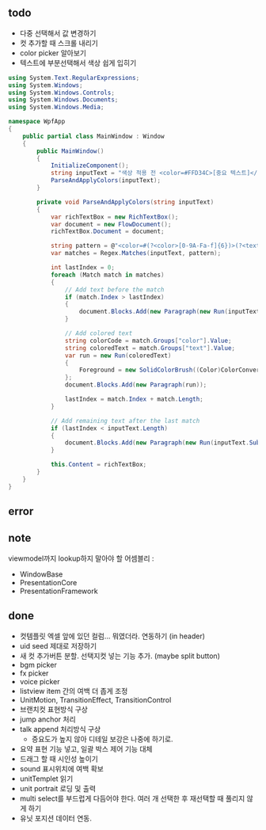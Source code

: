 ﻿## todo

- 다중 선택해서 값 변경하기
- 컷 추가할 때 스크롤 내리기
- color picker 알아보기
- 텍스트에 부분선택해서 색상 쉽게 입히기
```csharp
using System.Text.RegularExpressions;
using System.Windows;
using System.Windows.Controls;
using System.Windows.Documents;
using System.Windows.Media;

namespace WpfApp
{
    public partial class MainWindow : Window
    {
        public MainWindow()
        {
            InitializeComponent();
            string inputText = "색상 적용 전 <color=#FFD34C>[중요 텍스트]</color>색상 적용 후";
            ParseAndApplyColors(inputText);
        }

        private void ParseAndApplyColors(string inputText)
        {
            var richTextBox = new RichTextBox();
            var document = new FlowDocument();
            richTextBox.Document = document;

            string pattern = @"<color=#(?<color>[0-9A-Fa-f]{6})>(?<text>.*?)<\/color>";
            var matches = Regex.Matches(inputText, pattern);

            int lastIndex = 0;
            foreach (Match match in matches)
            {
                // Add text before the match
                if (match.Index > lastIndex)
                {
                    document.Blocks.Add(new Paragraph(new Run(inputText.Substring(lastIndex, match.Index - lastIndex))));
                }

                // Add colored text
                string colorCode = match.Groups["color"].Value;
                string coloredText = match.Groups["text"].Value;
                var run = new Run(coloredText)
                {
                    Foreground = new SolidColorBrush((Color)ColorConverter.ConvertFromString($"#{colorCode}"))
                };
                document.Blocks.Add(new Paragraph(run));

                lastIndex = match.Index + match.Length;
            }

            // Add remaining text after the last match
            if (lastIndex < inputText.Length)
            {
                document.Blocks.Add(new Paragraph(new Run(inputText.Substring(lastIndex))));
            }

            this.Content = richTextBox;
        }
    }
}
```

## error

## note

viewmodel까지 lookup하지 말아야 할 어셈블리 : 

* WindowBase 
* PresentationCore 
* PresentationFramework

## done

- 컷템플릿 엑셀 앞에 있던 컬럼... 뭐였더라. 연동하기 (in header)
- uid seed 제대로 저장하기
- 새 컷 추가버튼 분할. 선택지컷 넣는 기능 추가. (maybe split button)
- bgm picker
- fx picker
- voice picker
- listview item 간의 여백 더 좁게 조정
- UnitMotion, TransitionEffect, TransitionControl
- 브랜치컷 표현방식 구상
- jump anchor 처리
- talk append 처리방식 구상
  - 증요도가 높지 않아 디테일 보강은 나중에 하기로.
- 요약 표현 기능 넣고, 일괄 박스 제어 기능 대체
- 드래그 할 때 시인성 높이기
- sound 표시위치에 여백 확보
- unitTemplet 읽기
- unit portrait 로딩 및 출력
- multi select를 부드럽게 다듬어야 한다. 여러 개 선택한 후 재선택할 때 풀리지 않게 하기
- 유닛 포지션 데이터 연동.
